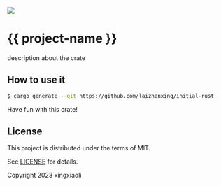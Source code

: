 ![](https://github.com/laizhenxing/initial-rust/workflows/build/badge.svg)

# {{ project-name }}

description about the crate

## How to use it

```bash
$ cargo generate --git https://github.com/laizhenxing/initial-rust
```

Have fun with this crate!

## License

This project is distributed under the terms of MIT.

See [LICENSE](LICENSE.md) for details.

Copyright 2023 xingxiaoli 
